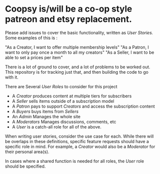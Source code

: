 # Coopsy is/will be a co-op style patreon and etsy replacement.

Please add issues to cover the basic functionality, written as *User Stories.* Some examples of this is :

"As a Creator, I want to offer multiple membership levels" 
"As a Patron, I want to only pay once a month to all my creators"
"As a Seller, I want to be able to set a prices per item"

There is a lot of ground to cover, and a lot of problems to be worked out. This repository is for tracking just that, and then building the code to go with it. 

There are Several *User Roles* to consider for this project

- A *Creator* produces content at multiple tiers for subscribers
- A *Seller* sells items outside of a subscription model
- A *Patron* pays to support *Creators* and access the subscription content
- A *Buyers* buys items from *Sellers*
- An *Admin* Manages the whole site 
- A *Moderators* Manages discussions, comments, etc
- A *User* is a catch-all role for all of the above.

When writing user stories, consider the use case for each. While there will be overlaps in these definitions, specific feature requests should have a specific role in mind. For example, a *Creator* would also be a *Moderator* for their personal area(s). 

In cases where a shared function is needed for all roles, the *User* role should be specified.


